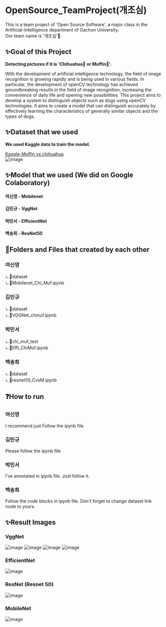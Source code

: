# OpenSource_TeamProject(개조심)
This is a team project of 'Open Source Software', a major class in the Artificial-Intelligence department of Gachon University.  
Our team name is '개조심'🐶.  

## ✨Goal of this Project 
<b>Detecting pictures if it is 'Chihuahua🐶 or Muffin🧁'.</b>  

With the development of artificial intelligence technology, the field of image recognition is growing rapidly and is being used in various fields. In particular, the development of openCV technology has achieved groundbreaking results in the field of image recognition, increasing the convenience of daily life and opening new possibilities.
This project aims to develop a system to distinguish objects such as dogs using openCV technologies. It aims to create a model that can distinguish accurately by effectively learning the characteristics of generally similar objects and the types of dogs.

## ✨Dataset that we used
<b>We used Kaggle data to train the model.</b>  

[Kaggle-Muffin vs chihuahua](https://www.kaggle.com/datasets/samuelcortinhas/muffin-vs-chihuahua-image-classification)   
![image](https://github.com/user-attachments/assets/fcefcfc4-54c5-43aa-8394-cb1c3c6586b6)

## ✨Model that we used (We did on Google Colaboratory)
#### 여신영 - Mobilenet
#### 김민규 - VggNet   
#### 박민서 - EfficientNet  
#### 백송희 - ResNet50

## 📁Folders and Files that created by each other

### 여신영
ㄴ📁dataset  
ㄴ📄Mobilenet_Chi_Muf.ipynb  

### 김민규 
ㄴ📁dataset  
ㄴ📄VGGNet_chmuf.ipynb  

### 박민서 
ㄴ📁chi_muf_test  
ㄴ📄Effi_ChiMuf.ipynb  

### 백송희   
ㄴ📁dataset  
ㄴ📄resnet50_CvsM.ipynb  


## ❓How to run

### 여신영    
I recommend just Follow the ipynb file 

### 김민규    
Please follow the ipynb file

### 박민서  
I've annotated in ipynb file. Just follow it.   

### 백송희  
Follow the code blocks in ipynb file. 
Don't forget to change dataset link route to yours.


## ✨Result Images  
### VggNet  
![image](https://github.com/user-attachments/assets/d071e9e1-50de-421c-912f-7da89d69e22b)
![image](https://github.com/user-attachments/assets/354514ea-a68f-41da-b8df-76b305adb605)
![image](https://github.com/user-attachments/assets/fa6cbaa1-ecfa-4064-a290-62ea8c41f441)
![image](https://github.com/user-attachments/assets/61f92e6e-0d06-4947-978e-985169ea4784)



### EfficientNet  
![image](https://github.com/user-attachments/assets/16bef31f-8e06-414c-988f-1f47fe283dd5)


### ResNet (Resnet 50) 
![image](https://github.com/user-attachments/assets/dd616fae-cf93-4067-a000-199533458ec3)


### MobileNet
![image](https://github.com/user-attachments/assets/d3b1c1eb-eba9-4703-9caa-2d8e0a03b842)

